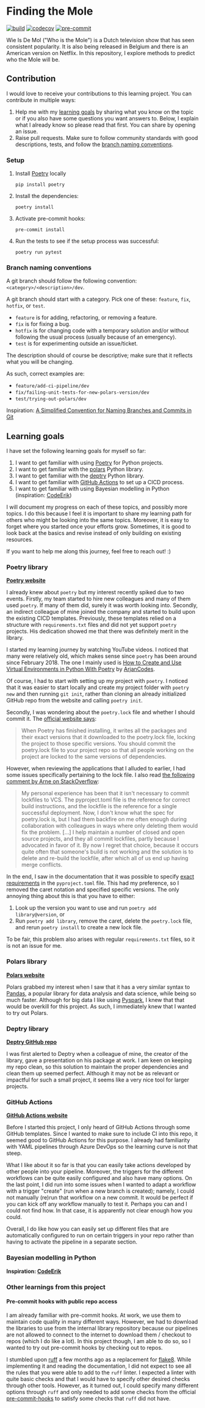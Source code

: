 # Finding the Mole
[![build](https://github.com/mikeweltevrede/finding-the-mole/actions/workflows/ci.yml/badge.svg)](https://github.com/mikeweltevrede/finding-the-mole/actions/workflows/ci.yml)
[![codecov](https://codecov.io/gh/mikeweltevrede/finding-the-mole/graph/badge.svg?token=9VU08WT5PP)](https://codecov.io/gh/mikeweltevrede/finding-the-mole)
[![pre-commit](https://results.pre-commit.ci/badge/github/mikeweltevrede/finding-the-mole/main.svg)](https://results.pre-commit.ci/latest/github/mikeweltevrede/finding-the-mole/main)

Wie Is De Mol ("Who is the Mole") is a Dutch television show that has seen consistent popularity. It is also being
released in Belgium and there is an American version on Netflix. In this repository, I explore methods to predict who
the Mole will be.

## Contribution
I would love to receive your contributions to this learning project. You can contribute in multiple ways:
1. Help me with my [learning goals](#learning-goals) by sharing what you know on the topic or if you also have some
   questions you want answers to. Below, I explain what I  already know so please read that first. You can share by
   opening an issue.
2. Raise pull requests. Make sure to follow community standards with good descriptions, tests, and follow the
   [branch naming conventions](#branch-naming-conventions).

### Setup
1. Install [Poetry](https://python-poetry.org/) locally
   ```
   pip install poetry
   ```

2. Install the dependencies:
   ```
   poetry install
   ```

3. Activate pre-commit hooks:
   ```
   pre-commit install
   ```

4. Run the tests to see if the setup process was successful:
   ```
   poetry run pytest
   ```

### Branch naming conventions
A git branch should follow the following convention: `<category>/<description>/dev`.

A git branch should start with a category. Pick one of these: `feature`, `fix`, `hotfix`, or `test`.
- `feature` is for adding, refactoring, or removing a feature.
- `fix` is for fixing a bug.
- `hotfix` is for changing code with a temporary solution and/or without following the usual process (usually because of
  an emergency).
- `test` is for experimenting outside an issue/ticket.

The description should of course be descriptive; make sure that it reflects what you will be changing.

As such, correct examples are:
- `feature/add-ci-pipeline/dev`
- `fix/failing-unit-tests-for-new-polars-version/dev`
- `test/trying-out-polars/dev`

Inspiration: [A Simplified Convention for Naming Branches and Commits in Git](https://dev.to/varbsan/a-simplified-convention-for-naming-branches-and-commits-in-git-il4)

## Learning goals
I have set the following learning goals for myself so far:
1. I want to get familiar with using [Poetry](https://python-poetry.org/) for Python projects.
2. I want to get familiar with the [polars](https://www.pola.rs/) Python library.
3. I want to get familiar with the [deptry](https://github.com/fpgmaas/deptry) Python library.
4. I want to get familiar with [GitHub Actions](https://github.com/features/actions) to set up a CICD process.
5. I want to get familiar with using Bayesian modelling in Python (inspiration:
   [CodeErik](https://www.codeerik.nl/widm-2023-op-zoek-naar-de-mol-met-data-analyse/))

I will document my progress on each of these topics, and possibly more topics. I do this because I feel it is important
to share my learning path for others who might be looking into the same topics. Moreover, it is easy to forget where you
started once your efforts grow. Sometimes, it is good to look back at the basics and revise instead of only building on
existing resources.

If you want to help me along this journey, feel free to reach out! :)

### Poetry library
[**Poetry website**](https://python-poetry.org/)

I already knew about `poetry` but my interest recently spiked due to two events. Firstly, my team started to hire
new colleagues and many of them used `poetry`. If many of them did, surely it was worth looking into. Secondly, an
indirect colleague of mine joined the company and started to build upon the existing CICD templates. Previously, these
templates relied on a structure with `requirements.txt` files and did not yet support `poetry` projects. His dedication
showed me that there was definitely merit in the library.

I started my learning journey by watching YouTube videos. I noticed that many were relatively old, which makes sense
since `poetry` has been around since February 2018. The one I mainly used is
[How to Create and Use Virtual Environments in Python With Poetry](https://www.youtube.com/watch?v=0f3moPe_bhk)
by [ArjanCodes](https://www.arjancodes.com).

Of course, I had to start with setting up my project with `poetry`. I noticed that it was easier to start locally and
create my project folder with `poetry new` and then running `git init`, rather than cloning an already initialized
GitHub repo from the website and calling `poetry init`.

Secondly, I was wondering about the `poetry.lock` file and whether I should commit it. The
[official website says](https://python-poetry.org/docs/basic-usage/#:~:text=You%20should%20commit%20the%20poetry.lock%20file%20to%20your%20project%20repo%20so%20that%20all%20people%20working%20on%20the%20project%20are%20locked%20to%20the%20same%20versions%20of%20dependencies):

> When Poetry has finished installing, it writes all the packages and their exact versions that it downloaded to the
> poetry.lock file, locking the project to those specific versions. You should commit the poetry.lock file to your
> project repo so that all people working on the project are locked to the same versions of dependencies.

However, when reviewing the applications that I alluded to earlier, I had some issues specifically pertaining to the
lock file. I also read [the following comment by Arne on StackOverflow](https://stackoverflow.com/a/61076546):
> My personal experience has been that it isn't necessary to commit lockfiles to VCS. The pyproject.toml file is the
> reference for correct build instructions, and the lockfile is the reference for a single successful deployment. Now, I
> don't know what the spec for poetry.lock is, but I had them backfire on me often enough during collaboration with
> colleagues in ways where only deleting them would fix the problem. [...] I help maintain a number of closed and open
> source projects, and they all commit lockfiles, partly because I advocated in favor of it. By now I regret that
> choice, because it occurs quite often that someone's build is not working and the solution is to delete and re-build
> the lockfile, after which all of us end up having merge conflicts.

In the end, I saw in the documentation that it was possible to specify
[exact requirements](https://python-poetry.org/docs/dependency-specification/#exact-requirements) in the
`pyproject.toml` file.  This had my preference, so I removed the caret notation and specified specific versions. The
only annoying thing about this is that you have to either:
1. Look up the version you want to use and run `poetry add library@version`, or
2. Run `poetry add library`, remove the caret, delete the `poetry.lock` file, and rerun `poetry install` to create a new
   lock file.

To be fair, this problem also arises with regular `requirements.txt` files, so it is not an issue for me.

### Polars library
[**Polars website**](https://www.pola.rs/)

Polars grabbed my interest when I saw that it has a very similar syntax to [Pandas](https://pandas.pydata.org/), a
popular library for data analysis and data science, while being so much faster. Although for big data I like using
[Pyspark](https://spark.apache.org/docs/latest/api/python/index.html), I knew that that would be overkill for this
project. As such, I immediately knew that I wanted to try out Polars.

### Deptry library
[**Deptry GitHub repo**](https://github.com/fpgmaas/deptry)

I was first alerted to Deptry when a colleague of mine, the creator of the library, gave a presentation on his package
at work. I am keen on keeping my repo clean, so this solution to maintain the proper dependencies and clean them up
seemed perfect. Although it may not be as relevant or impactful for such a small project, it seems like a very nice
tool for larger projects.

### GitHub Actions
[**GitHub Actions website**](https://github.com/features/actions)

Before I started this project, I only heard of GitHub Actions through some GitHub templates. Since I wanted to make sure
to include CI into this repo, it seemed good to GitHub Actions for this purpose. I already had familiarity with YAML
pipelines through Azure DevOps so the learning curve is not that steep.

What I like about it so far is that you can easily take actions developed by other people into your pipeline. Moreover,
the triggers for the different workflows can be quite easily configured and also have many options. On the last point,
I did run into some issues when I wanted to adapt a workflow with a trigger "create" (run when a new branch is created);
namely, I could not manually (re)run that workflow on a new commit. It would be perfect if you can kick off any workflow
manually to test it. Perhaps you can and I could not find how. In that case, it is apparently not clear enough how you
could.

Overall, I do like how you can easily set up different files that are automatically configured to run on certain
triggers in your repo rather than having to activate the pipeline in a separate section.

### Bayesian modelling in Python
**Inspiration: [CodeErik](https://www.codeerik.nl/widm-2023-op-zoek-naar-de-mol-met-data-analyse/)**

### Other learnings from this project
#### Pre-commit hooks with public repo access
I am already familiar with pre-commit hooks. At work, we use them to maintain code quality in many different ways.
However, we had to download the libraries to use from the internal library repository because our pipelines are not
allowed to connect to the internet to download them / checkout to repos (which I do like a lot). In this project though,
I am able to do so, so I wanted to try out pre-commit hooks by checking out to repos.

I stumbled upon [ruff](https://github.com/astral-sh/ruff) a few months ago as a replacement for
[flake8](https://github.com/PyCQA/flake8). While implementing it and reading the documentation, I did not expect to see
all the rules that you were able to add to the `ruff` linter. I expected a linter with quite basic checks and that I
would have to specify other desired checks through other tools. However, as it turned out, I could specify many
different options through `ruff` and only needed to add some checks from the official
[pre-commit-hooks](https://github.com/pre-commit/pre-commit-hooks) to satisfy some checks that `ruff` did not have.
